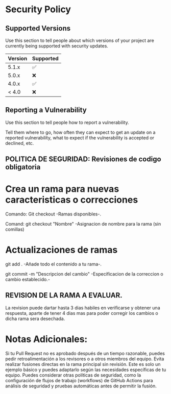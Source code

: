 # Security Policy

## Supported Versions

Use this section to tell people about which versions of your project are
currently being supported with security updates.

| Version | Supported          |
| ------- | ------------------ |
| 5.1.x   | :white_check_mark: |
| 5.0.x   | :x:                |
| 4.0.x   | :white_check_mark: |
| < 4.0   | :x:                |

## Reporting a Vulnerability

Use this section to tell people how to report a vulnerability.

Tell them where to go, how often they can expect to get an update on a
reported vulnerability, what to expect if the vulnerability is accepted or
declined, etc.
## POLITICA DE SEGURIDAD: Revisiones de codigo obligatoria

# Crea un rama para nuevas caracteristicas o correcciones

 Comando: Git checkout -Ramas disponibles-.
 
 Comand: git checkout "Nombre" -Asignacion de nombre para la rama (sin comillas)

# Actualizaciones de ramas
 git add . -Añade todo el contenido a tu rama-.
 
 git commit -m "Descripcion del cambio" -Especificacion de la correccion o cambio establecido.-

 
## REVISION DE LA RAMA A EVALUAR.

La revision puede dartar hasta 3 dias habiles en verificarse y obtener una respuesta, aparte de tener 4 dias mas para poder corregir los cambios o dicha rama sera desechada.

# Notas Adicionales:
Si tu Pull Request no es aprobado después de un tiempo razonable, puedes pedir retroalimentación a los revisores o a otros miembros del equipo.
Evita realizar fusiones directas en la rama principal sin revisión.
Este es solo un ejemplo básico y puedes adaptarlo según las necesidades específicas de tu equipo. Puedes considerar otras políticas de seguridad, como la configuración de flujos de trabajo (workflows) de GitHub Actions para análisis de seguridad y pruebas automáticas antes de permitir la fusión.






